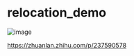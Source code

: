 # relocation_demo
![image](https://github.com/EveningLin/relocation_demo/assets/110521494/699c0cc8-9437-4b26-80e2-2b1831cece1a)

https://zhuanlan.zhihu.com/p/237590578
